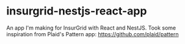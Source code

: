 # insurgrid-nestjs-react-app

An app I'm making for InsurGrid with React and NestJS. Took some inspiration from Plaid's Pattern app: https://github.com/plaid/pattern
